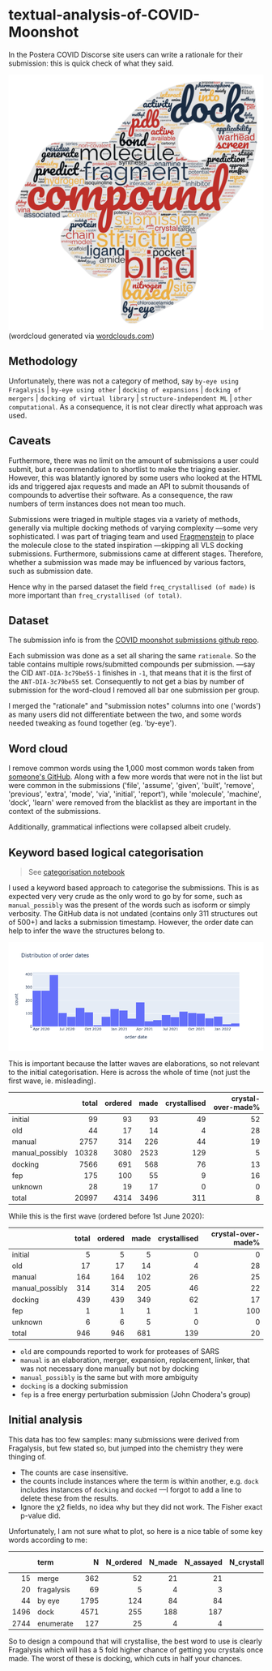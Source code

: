 # textual-analysis-of-COVID-Moonshot
In the Postera COVID Discorse site users can write a rationale for their submission: this is quick check of what they said.

![wordcloud.jpg](wordcloud.jpg)
(wordcloud generated via [wordclouds.com](https://www.wordclouds.com/))

## Methodology

Unfortunately, there was not a category of method, 
say `by-eye using Fragalysis` | `by-eye using other` | `docking of expansions` | `docking of mergers` | `docking of virtual library` | `structure-independent ML` | `other computational`. 
As a consequence, it is not clear directly what approach was used.

## Caveats
Furthermore, there was no limit on the amount of submissions a user could submit, but a recommendation to shortlist to make the triaging easier. 
However, this was blatantly ignored by some users who looked at the HTML ids and triggered ajax requests and made an API to submit thousands of compounds to advertise their software. As a consequence, the raw numbers of term instances does not mean too much. 

Submissions were triaged in multiple stages via a variety of methods, generally via multiple docking methods of varying complexity —some very sophisticated.
I was part of triaging team and used [Fragmenstein](https://github.com/matteoferla/Fragmenstein) to place the molecule close to the stated inspiration —skipping all VLS docking submissions. Furthermore, submissions came at different stages. Therefore, whether a submission was made may be influenced by various factors, such as submission date.

Hence why in the parsed dataset the field `freq_crystallised (of made)` is more important than `freq_crystallised (of total)`.

## Dataset
The submission info is from the [COVID moonshot submissions github repo](https://github.com/postera-ai/COVID_moonshot_submissions).

Each submission was done as a set all sharing the same `rationale`. 
So the table contains multiple rows/submitted compounds per submission. —say the CID `ANT-DIA-3c79be55-1` finishes in `-1`, that means that it is the first of the `ANT-DIA-3c79be55` set.
Consequently to not get a bias by number of submission for the word-cloud I removed all bar one submission per group.

I merged the "rationale" and "submission notes" columns into one ('words') as many users did not differentiate between the two,
and some words needed tweaking as found together (eg. 'by-eye').

## Word cloud

I remove common words using the 1,000 most common words taken from [someone's GitHub](https://gist.githubusercontent.com/deekayen/4148741/raw/98d35708fa344717d8eee15d11987de6c8e26d7d/1-1000.txt).
Along with a few more words that were not in the list but were common in the submissions
('file', 'assume', 'given', 'built', 'remove', 'previous', 'extra', 'mode', 'via', 'initial', 'report'),
while 'molecule', 'machine', 'dock', 'learn' were removed from the blacklist as they are important in the context of the submissions.

Additionally, grammatical inflections were collapsed albeit crudely.

## Keyword based logical categorisation

> See [categorisation notebook](categorisation.ipynb)

I used a keyword based approach to categorise the submissions.
This is as expected very very crude as the only word to go by for some,
such as `manual_possibly` was the present of the words such as isoform or
simply verbosity.
The GitHub data is not undated (contains only 311 structures out of 500+)
and lacks a submission timestamp.
However, the order date can help to infer the wave the structures belong to.

![time](time_distribution.png)

This is important because the latter waves are elaborations,
so not relevant to the initial categorisation.
Here is across the whole of time (not just the first wave, ie. misleading).

|                 |   total |   ordered |   made |   crystallised |   crystal-over-made% |
|:----------------|--------:|----------:|-------:|---------------:|---------------------:|
| initial         |      99 |        93 |     93 |             49 |                   52 |
| old             |      44 |        17 |     14 |              4 |                   28 |
| manual          |    2757 |       314 |    226 |             44 |                   19 |
| manual_possibly |   10328 |      3080 |   2523 |            129 |                    5 |
| docking         |    7566 |       691 |    568 |             76 |                   13 |
| fep             |     175 |       100 |     55 |              9 |                   16 |
| unknown         |      28 |        19 |     17 |              0 |                    0 |
| total           |   20997 |      4314 |   3496 |            311 |                    8 |

While this is the first wave (ordered before 1st June 2020):

|                 |   total |   ordered |   made |   crystallised |   crystal-over-made% |
|:----------------|--------:|----------:|-------:|---------------:|---------------------:|
| initial         |       5 |         5 |      5 |              0 |                    0 |
| old             |      17 |        17 |     14 |              4 |                   28 |
| manual          |     164 |       164 |    102 |             26 |                   25 |
| manual_possibly |     314 |       314 |    205 |             46 |                   22 |
| docking         |     439 |       439 |    349 |             62 |                   17 |
| fep             |       1 |         1 |      1 |              1 |                  100 |
| unknown         |       6 |         6 |      5 |              0 |                    0 |
| total           |     946 |       946 |    681 |            139 |                   20 |

* `old` are compounds reported to work for proteases of SARS
* `manual` is an elaboration, merger, expansion, replacement, linker, that was not necessary done manually but not by docking
* `manual_possibly` is the same but with more ambiguity
* `docking` is a docking submission
* `fep` is a free energy perturbation submission (John Chodera's group)

## Initial analysis

This data has too few samples: many submissions were derived from Fragalysis,
but few stated so, but jumped into the chemistry they were thinging of.

* The counts are case insensitive.
* the counts include instances where the term is within another, e.g. `dock` includes instances of `docking` and `docked` —I forgot to add a line to delete these from the results.
* Ignore the χ2 fields, no idea why but they did not work. The Fisher exact p-value did.


Unfortunately, I am not sure what to plot, so here is a nice table of some key words according to me:

|      | term       |    N |   N_ordered |   N_made |   N_assayed |   N_crystallised |   fisher_p_made |   fisher_p_crystallised |   log2_freq_made (of total) |   log2_freq_crystallised (of total) |   log2_freq_crystallised (of made) |
|-----:|:-----------|-----:|------------:|---------:|------------:|-----------------:|----------------:|------------------------:|----------------------------:|------------------------------------:|-----------------------------------:|
|   15 | merge      |  362 |          52 |       21 |          21 |                7 |     0.0581536   |             0.678707    |                   -0.632268 |                            0.191578 |                          0.821492  |
|   20 | fragalysis |   69 |           5 |        4 |           3 |                4 |     0.522533    |             0.0347303   |                   -0.632268 |                            1.77903  |                          2.4066    |
|   44 | by eye     | 1795 |         124 |       84 |          84 |               16 |     9.26984e-10 |             0.00911412  |                   -0.941813 |                           -0.925146 |                          0.0144613 |
| 1496 | dock       | 4571 |         255 |      188 |         187 |               23 |     3.23796e-26 |             1.33012e-10 |                   -1.12918  |                           -1.75702  |                         -0.624905  |
| 2744 | enumerate  |  127 |          25 |        4 |           4 |                1 |     0.0248678   |             0.727064    |                   -1.51297  |                           -1.0971   |                          0.406598  |

So to design a compound that will crystallise, the best word to use is clearly Fragalysis which will has a 5 fold higher chance of getting you crystals once made. The worst of these is docking, which cuts in half your chances.



